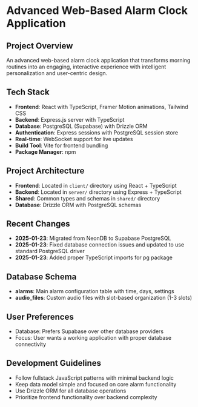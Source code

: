 # Advanced Web-Based Alarm Clock Application

## Project Overview
An advanced web-based alarm clock application that transforms morning routines into an engaging, interactive experience with intelligent personalization and user-centric design.

## Tech Stack
- **Frontend**: React with TypeScript, Framer Motion animations, Tailwind CSS
- **Backend**: Express.js server with TypeScript
- **Database**: PostgreSQL (Supabase) with Drizzle ORM
- **Authentication**: Express sessions with PostgreSQL session store
- **Real-time**: WebSocket support for live updates
- **Build Tool**: Vite for frontend bundling
- **Package Manager**: npm

## Project Architecture
- **Frontend**: Located in `client/` directory using React + TypeScript
- **Backend**: Located in `server/` directory using Express + TypeScript
- **Shared**: Common types and schemas in `shared/` directory
- **Database**: Drizzle ORM with PostgreSQL schemas

## Recent Changes
- **2025-01-23**: Migrated from NeonDB to Supabase PostgreSQL
- **2025-01-23**: Fixed database connection issues and updated to use standard PostgreSQL driver
- **2025-01-23**: Added proper TypeScript imports for pg package

## Database Schema
- **alarms**: Main alarm configuration table with time, days, settings
- **audio_files**: Custom audio files with slot-based organization (1-3 slots)

## User Preferences
- Database: Prefers Supabase over other database providers
- Focus: User wants a working application with proper database connectivity

## Development Guidelines
- Follow fullstack JavaScript patterns with minimal backend logic
- Keep data model simple and focused on core alarm functionality
- Use Drizzle ORM for all database operations
- Prioritize frontend functionality over backend complexity